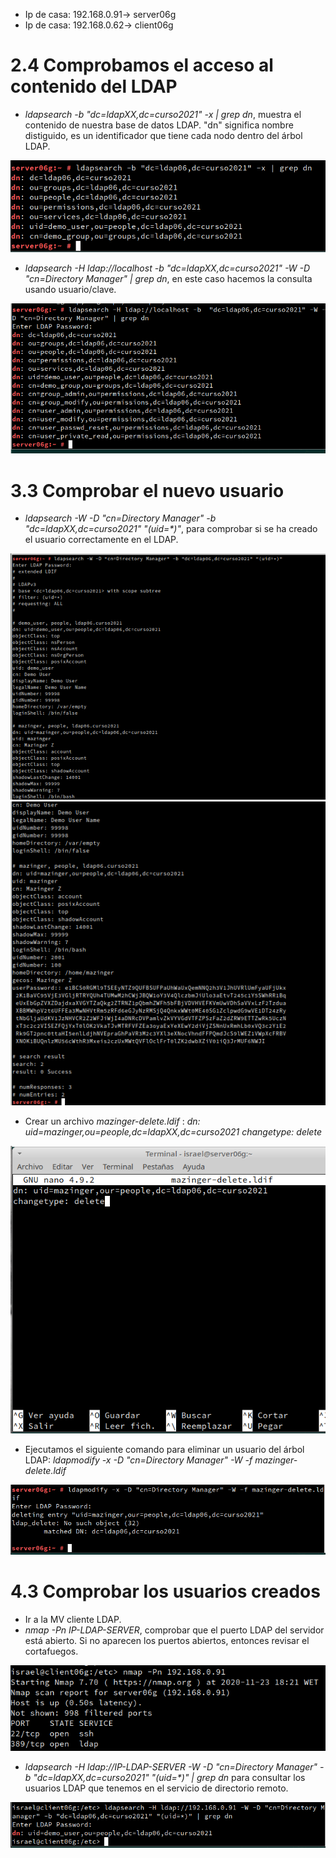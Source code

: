 - Ip de casa: 192.168.0.91-> server06g
- Ip de casa: 192.168.0.62-> client06g



# 2.4 Comprobamos el acceso al contenido del LDAP

- _ldapsearch -b "dc=ldapXX,dc=curso2021" -x | grep dn_, muestra el contenido de nuestra base de datos LDAP. "dn" significa nombre distiguido, es un identificador que tiene cada nodo dentro del árbol LDAP.

 ![2.4.1](https://github.com/IsraelLemos/add2021-israel-lemos/blob/master/DS-por-comandos/img/Captura-4.PNG?raw=true)

- _ldapsearch -H ldap://localhost -b "dc=ldapXX,dc=curso2021" -W -D "cn=Directory Manager" | grep dn_, en este caso hacemos la consulta usando usuario/clave.

 ![2.4.2](https://github.com/IsraelLemos/add2021-israel-lemos/blob/master/DS-por-comandos/img/Captura%20de%20pantalla_2020-11-18_10-02-04.png?raw=true)


# 3.3 Comprobar el nuevo usuario
- _ldapsearch -W -D "cn=Directory Manager" -b "dc=ldapXX,dc=curso2021" "(uid=*)"_, para comprobar si se ha creado el usuario correctamente en el LDAP.

![3.3.1](https://github.com/IsraelLemos/add2021-israel-lemos/blob/master/DS-por-comandos/img/Captura%20de%20pantalla_2020-11-18_10-20-45.png?raw=true)
![3.3.2](https://github.com/IsraelLemos/add2021-israel-lemos/blob/master/DS-por-comandos/img/Captura%20de%20pantalla_2020-11-18_10-20-57.png?raw=true)


- Crear un archivo _mazinger-delete.ldif_ :
_dn: uid=mazinger,ou=people,dc=ldapXX,dc=curso2021
changetype: delete_

 ![3.3.3](https://github.com/IsraelLemos/add2021-israel-lemos/blob/master/DS-por-comandos/img/Captura-2.PNG?raw=true)



- Ejecutamos el siguiente comando para eliminar un usuario del árbol LDAP: _ldapmodify -x -D "cn=Directory Manager" -W -f mazinger-delete.ldif_

 ![3.3.4](https://github.com/IsraelLemos/add2021-israel-lemos/blob/master/DS-por-comandos/img/Captura-3.PNG?raw=true)


#  4.3 Comprobar los usuarios creados
- Ir a la MV cliente LDAP.
- _nmap -Pn IP-LDAP-SERVER_, comprobar que el puerto LDAP del servidor está abierto. Si no aparecen los puertos abiertos, entonces revisar el cortafuegos.

 ![4.3.1](https://github.com/IsraelLemos/add2021-israel-lemos/blob/master/DS-por-comandos/img/Captura-6.PNG?raw=true)


- _ldapsearch -H ldap://IP-LDAP-SERVER -W -D "cn=Directory Manager" -b "dc=ldapXX,dc=curso2021" "(uid=*)" | grep dn_ para consultar los usuarios LDAP que tenemos en el servicio de directorio remoto.

 ![4.3.2](https://github.com/IsraelLemos/add2021-israel-lemos/blob/master/DS-por-comandos/img/Captura-7.PNG?raw=true)
